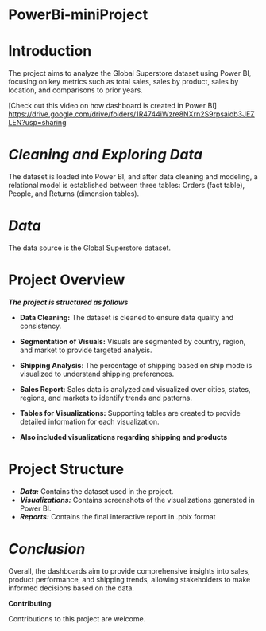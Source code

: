 # PowerBi-miniProject

# Introduction
The project aims to analyze the Global Superstore dataset using Power BI, focusing on key metrics such as total sales, sales by product, sales by location, and comparisons to prior years.

[Check out this video on how dashboard is created in Power BI]
https://drive.google.com/drive/folders/1R4744iWzre8NXrn2S9rpsaiob3JEZLEN?usp=sharing


# ***Cleaning and Exploring Data***
The dataset is loaded into Power BI, and after data cleaning and modeling, a relational model is established between three tables: Orders (fact table), People, and Returns (dimension tables).

# ***Data***
The data source is the Global Superstore dataset.

# Project Overview
***The project is structured as follows***

- **Data Cleaning:** The dataset is cleaned to ensure data quality and consistency.

- **Segmentation of Visuals:** Visuals are segmented by country, region, and market to provide targeted analysis.

- **Shipping Analysis**: The percentage of shipping based on ship mode is visualized to understand shipping preferences.

- **Sales Report:** Sales data is analyzed and visualized over cities, states, regions, and markets to identify trends and patterns.

- **Tables for Visualizations:** Supporting tables are created to provide detailed information for each visualization.

- **Also included visualizations regarding shipping and products**
# Project Structure

- ***Data:*** Contains the dataset used in the project.
- ***Visualizations:*** Contains screenshots of the visualizations generated in Power BI.
- ***Reports:*** Contains the final interactive report in .pbix format

# ***Conclusion***
Overall, the dashboards aim to provide comprehensive insights into sales, product performance, and shipping trends, allowing stakeholders to make informed decisions based on the data.

**Contributing**

Contributions to this project are welcome.
